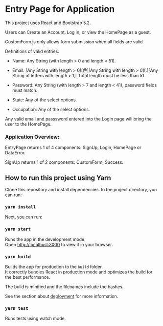 # Entry Page for Application

This project uses React and Bootstrap 5.2.

Users can Create an Account, Log in, or view the HomePage as a guest.

CustomForm.js only allows form submission when all fields are valid.

Definitions of valid entries:

* Name: Any String (with length > 0 and length < 51).

* Email: [Any String with length > 0][@][Any String with length > 0][.][Any String of letters with length > 1]. Total length must be less than 51.

* Password: Any String (with length > 7 and length < 41), password fields must match.

* State: Any of the select options.

* Occupation: Any of the select options.

Any valid email and passsword entered into the Login page will bring the user to the HomePage.

### Application Overview:
  EntryPage returns 1 of 4 components: SignUp, Login, HomePage or DataError.

  SignUp returns 1 of 2 components: CustomForm, Success.

## How to run this project using Yarn

Clone this repository and install dependencies.
In the project directory, you can run:

### `yarn install`


Next, you can run:

### `yarn start`

Runs the app in the development mode.\
Open [http://localhost:3000](http://localhost:3000) to view it in your browser.


### `yarn build`

Builds the app for production to the `build` folder.\
It correctly bundles React in production mode and optimizes the build for the best performance.

The build is minified and the filenames include the hashes.

See the section about [deployment](https://facebook.github.io/create-react-app/docs/deployment) for more information.


### `yarn test`

Runs tests using watch mode.


